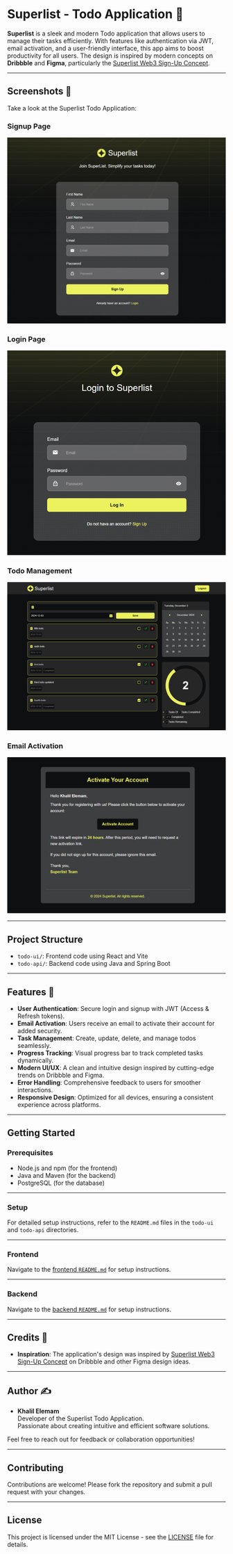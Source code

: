 # Superlist - Todo Application 📝

**Superlist** is a sleek and modern Todo application that allows users to manage their tasks efficiently. With features like authentication via JWT, email activation, and a user-friendly interface, this app aims to boost productivity for all users. The design is inspired by modern concepts on **Dribbble** and **Figma**, particularly the [Superlist Web3 Sign-Up Concept](https://dribbble.com/shots/24223501-Superlist-Web3-Sign-Up-Concept).

---

## Screenshots 📸

Take a look at the Superlist Todo Application:

### Signup Page

![Signup Page](./screenshots/signup.png)

### Login Page

![Login Page](./screenshots/login.png)

### Todo Management

![Todo Page](./screenshots/todo-page.png)

### Email Activation

![Email Activation](./screenshots/email-activation.png)

---

## Project Structure

- `todo-ui/`: Frontend code using React and Vite
- `todo-api/`: Backend code using Java and Spring Boot

---

## Features 🚀

- **User Authentication**: Secure login and signup with JWT (Access & Refresh tokens).
- **Email Activation**: Users receive an email to activate their account for added security.
- **Task Management**: Create, update, delete, and manage todos seamlessly.
- **Progress Tracking**: Visual progress bar to track completed tasks dynamically.
- **Modern UI/UX**: A clean and intuitive design inspired by cutting-edge trends on Dribbble and Figma.
- **Error Handling**: Comprehensive feedback to users for smoother interactions.
- **Responsive Design**: Optimized for all devices, ensuring a consistent experience across platforms.

---

## Getting Started

### Prerequisites

- Node.js and npm (for the frontend)
- Java and Maven (for the backend)
- PostgreSQL (for the database)

---

### Setup

For detailed setup instructions, refer to the `README.md` files in the `todo-ui` and `todo-api` directories.

---

### Frontend

Navigate to the [frontend `README.md`](todo-ui/README.md) for setup instructions.

---

### Backend

Navigate to the [backend `README.md`](todo-api/README.md) for setup instructions.

---

## Credits 🙏

- **Inspiration**: The application's design was inspired by [Superlist Web3 Sign-Up Concept](https://dribbble.com/shots/24223501-Superlist-Web3-Sign-Up-Concept) on Dribbble and other Figma design ideas.

---

## Author ✍️

- **Khalil Elemam**  
  Developer of the Superlist Todo Application.  
  Passionate about creating intuitive and efficient software solutions.

Feel free to reach out for feedback or collaboration opportunities!

---

## Contributing

Contributions are welcome! Please fork the repository and submit a pull request with your changes.

---

## License

This project is licensed under the MIT License - see the [LICENSE](LICENSE) file for details.
